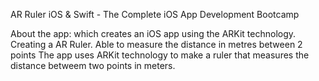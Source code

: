 AR Ruler
iOS & Swift - The Complete iOS App Development Bootcamp

About the app:
which creates an iOS app using the ARKit technology. Creating a AR Ruler. Able to measure the distance in metres between 2 points
The  app uses ARKit technology to  make a ruler that measures the distance  betweem two points in meters.
